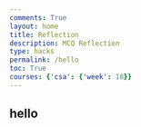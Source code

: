 ```yaml
---
comments: True
layout: home
title: Reflection
description: MCQ Reflection
type: hacks
permalink: /hello
toc: True
courses: {'csa': {'week': 18}}
---
```


## hello